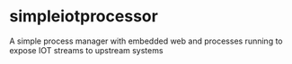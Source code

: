 # simpleiotprocessor
A simple process manager with embedded web and processes running to expose 
IOT streams to upstream systems

